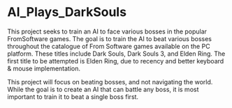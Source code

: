 # AI_Plays_DarkSouls

This project seeks to train an AI to face various bosses in the popular FromSoftware games. The goal is to train the AI to beat various bosses throughout the catalogue of From Software games available on the PC platform. These titles include Dark Souls, Dark Souls 3, and Elden Ring. The first title to be attempted is Elden Ring, due to recency and better keyboard & mouse implementation.

This project will focus on beating bosses, and not navigating the world. While the goal is to create an AI that can battle any boss, it is most important to train it to beat a single boss first.
